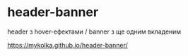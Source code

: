 # header-banner
header з hover-ефектами / banner з ще одним вкладеним

https://mykolka.github.io/header-banner/
